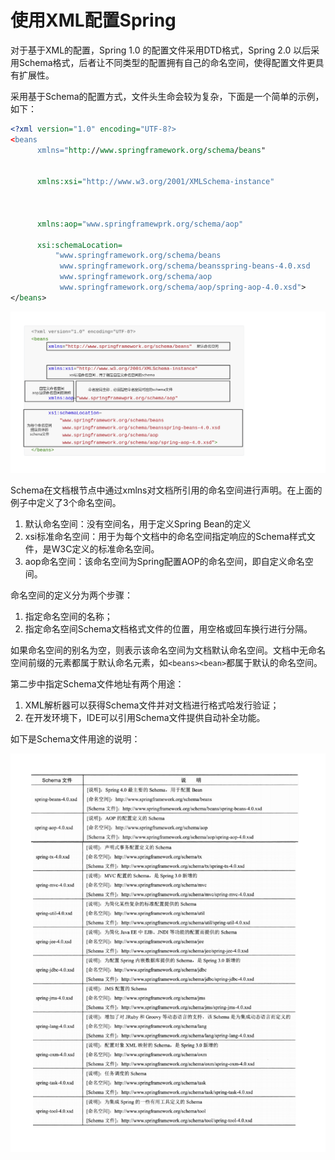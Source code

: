 # 使用XML配置Spring

对于基于XML的配置，Spring 1.0 的配置文件采用DTD格式，Spring 2.0 以后采用Schema格式，后者让不同类型的配置拥有自己的命名空间，使得配置文件更具有扩展性。

采用基于Schema的配置方式，文件头生命会较为复杂，下面是一个简单的示例，如下：

```xml
<?xml version="1.0" encoding="UTF-8?>
<beans
      xmlns="http://www.springframework.org/schema/beans"
       
       
      xmlns:xsi="http://www.w3.org/2001/XMLSchema-instance"
       
       
       
      xmlns:aop="www.springframewprk.org/schema/aop"
      
      xsi:schemaLocation=
          "www.springframework.org/schema/beans
           www.springframework.org/schema/beansspring-beans-4.0.xsd
           www.springframework.org/schema/aop
           www.springframework.org/schema/aop/spring-aop-4.0.xsd">
</beans>
```

![](./image/XMlConfigurationFileStructureExplnation.png)

Schema在文档根节点中通过xmlns对文档所引用的命名空间进行声明。在上面的例子中定义了3个命名空间。

1. 默认命名空间：没有空间名，用于定义Spring Bean的定义
2. xsi标准命名空间：用于为每个文档中的命名空间指定响应的Schema样式文件，是W3C定义的标准命名空间。
3. aop命名空间：该命名空间为Spring配置AOP的命名空间，即自定义命名空间。

命名空间的定义分为两个步骤：

1. 指定命名空间的名称；
2. 指定命名空间Schema文档格式文件的位置，用空格或回车换行进行分隔。

如果命名空间的别名为空，则表示该命名空间为文档默认命名空间。文档中无命名空间前缀的元素都属于默认命名元素，如`<beans><bean>`都属于默认的命名空间。

第二步中指定Schema文件地址有两个用途：

1. XML解析器可以获得Schema文件并对文档进行格式哈发行验证；
2. 在开发环境下，IDE可以引用Schema文件提供自动补全功能。

如下是Schema文件用途的说明：

![](./image/SpringSchemaFileList.png)



